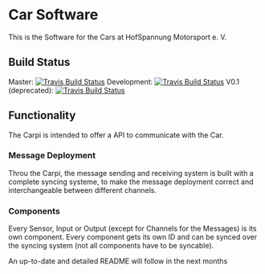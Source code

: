 # Car Software
This is the Software for the Cars at HofSpannung Motorsport e. V.

## Build Status
Master: [![Travis Build Status](https://travis-ci.org/HofSpannungMotorsport/CarSoftware.svg?branch=master)](https://travis-ci.org/HofSpannungMotorsport/CarSoftware)
Development: [![Travis Build Status](https://travis-ci.org/HofSpannungMotorsport/CarSoftware.svg?branch=development)](https://travis-ci.org/HofSpannungMotorsport/CarSoftware)
V0.1 (deprecated): [![Travis Build Status](https://travis-ci.org/HofSpannungMotorsport/CarSoftware.svg?branch=V0.1)](https://travis-ci.org/HofSpannungMotorsport/CarSoftware)

## Functionality
The Carpi is intended to offer a API to communicate with the Car.

### Message Deployment
Throu the Carpi, the message sending and receiving system is built with a complete syncing systeme, to make the message deployment correct and interchangeable between different channels.

### Components
Every Sensor, Input or Output (except for Channels for the Messages) is its own component. Every component gets its own ID and can be synced over the syncing system (not all components have to be syncable).



An up-to-date and detailed README will follow in the next months